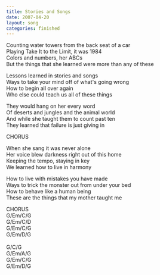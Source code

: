 ```yaml
---
title: Stories and Songs
date: 2007-04-20
layout: song
categories: finished
---
```


Counting water towers from the back seat of a car  
Playing Take It to the Limit, it was 1984  
Colors and numbers, her ABCs  
But the things that she learned were more than any of these

<div class="chorus">
  Lessons learned in stories and songs<br/>
  Ways to take your mind off of what's going wrong<br/>
  How to begin all over again<br/>
  Who else could teach us all of these things
</div>

They would hang on her every word  
Of deserts and jungles and the animal world  
And while she taught them to count past ten  
They learned that failure is just giving in

<div class="chorus">CHORUS</div>

When she sang it was never alone  
Her voice blew darkness right out of this home  
Keeping the tempo, staying in key  
We learned how to live in harmony

How to live with mistakes you have made  
Ways to trick the monster out from under your bed  
How to behave like a human being  
These are the things that my mother taught me

<div class="chorus">CHORUS</div>

<div class="chords">
  G/Em/C/G<br/>
  G/Em/C/D<br/>
  G/Em/C/G<br/>
  G/Em/D/G<br/>
  <br/>
  G/C/G<br/>
  G/Em/A/G<br/>
  G/Em/C/G<br/>
  G/Em/D/G
</div>

